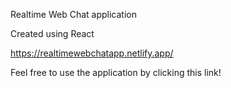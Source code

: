 Realtime Web Chat application

Created using React

https://realtimewebchatapp.netlify.app/

Feel free to use the application by clicking this link!
